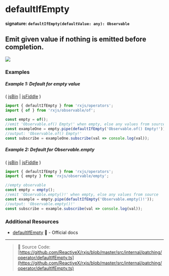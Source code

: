 # defaultIfEmpty

#### signature: `defaultIfEmpty(defaultValue: any): Observable`

## Emit given value if nothing is emitted before completion.

<div class="ua-ad"><a href="https://ultimateangular.com/?ref=76683_kee7y7vk"><img src="https://ultimateangular.com/assets/img/banners/ua-leader.svg"></a></div>

### Examples

##### Example 1: Default for empty value

( [jsBin](http://jsbin.com/yawumoqatu/1/edit?js,console) |
[jsFiddle](https://jsfiddle.net/btroncone/8ex96cov/) )

```js
import { defaultIfEmpty } from 'rxjs/operators';
import { of } from 'rxjs/observable/of';

const empty = of();
//emit 'Observable.of() Empty!' when empty, else any values from source
const exampleOne = empty.pipe(defaultIfEmpty('Observable.of() Empty!'));
//output: 'Observable.of() Empty!'
const subscribe = exampleOne.subscribe(val => console.log(val));
```

##### Example 2: Default for Observable.empty

( [jsBin](http://jsbin.com/kojafuvesu/1/edit?js,console) |
[jsFiddle](https://jsfiddle.net/btroncone/3edw828p/) )

```js
import { defaultIfEmpty } from 'rxjs/operators';
import { empty } from 'rxjs/observable/empty';

//empty observable
const empty = empty();
//emit 'Observable.empty()!' when empty, else any values from source
const example = empty.pipe(defaultIfEmpty('Observable.empty()!'));
//output: 'Observable.empty()!'
const subscribe = example.subscribe(val => console.log(val));
```

### Additional Resources

* [defaultIfEmpty](http://reactivex.io/rxjs/class/es6/Observable.js~Observable.html#instance-method-defaultIfEmpty)
  :newspaper: - Official docs

---

> :file_folder: Source Code:
> [https://github.com/ReactiveX/rxjs/blob/master/src/internal/patching/operator/defaultIfEmpty.ts](https://github.com/ReactiveX/rxjs/blob/master/src/internal/patching/operator/defaultIfEmpty.ts)

